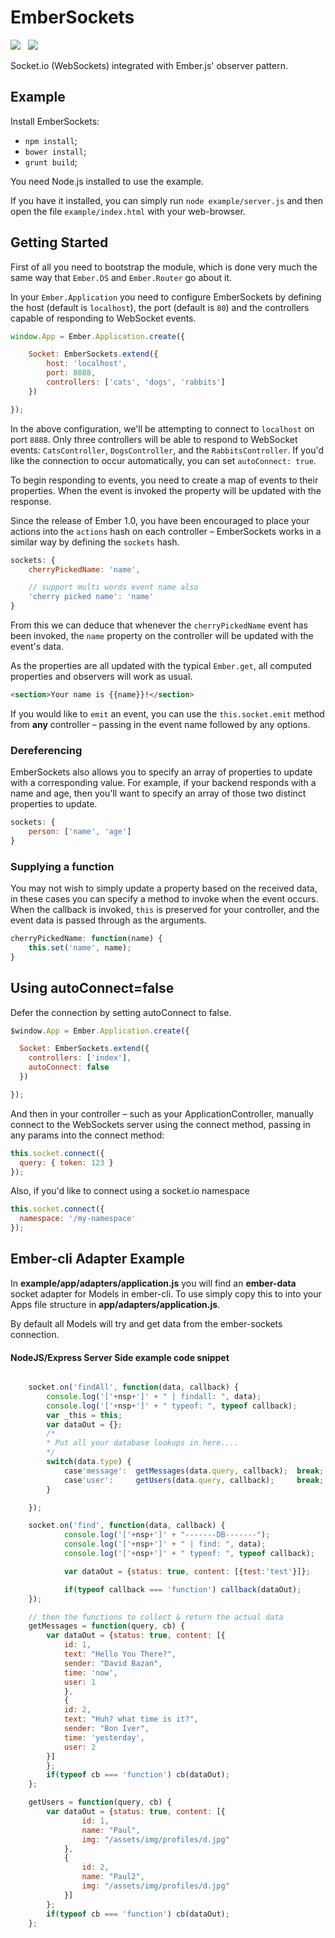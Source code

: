 EmberSockets
============

<img src="https://travis-ci.org/Wildhoney/EmberSockets.png?branch=master" />
&nbsp;
<img src="https://badge.fury.io/js/ember-sockets.png" />

Socket.io (WebSockets) integrated with Ember.js' observer pattern.

Example
------------

Install EmberSockets:

 * `npm install`;
 * `bower install`;
 * `grunt build`;

You need Node.js installed to use the example.

If you have it installed, you can simply run `node example/server.js` and then open the file `example/index.html` with your web-browser.

Getting Started
------------

First of all you need to bootstrap the module, which is done very much the same way that `Ember.DS` and `Ember.Router` go about it.

In your `Ember.Application` you need to configure EmberSockets by defining the host (default is `localhost`), the port (default is `80`) and the controllers capable of responding to WebSocket events.

```javascript
window.App = Ember.Application.create({

    Socket: EmberSockets.extend({
        host: 'localhost',
        port: 8888,
        controllers: ['cats', 'dogs', 'rabbits']
    })

});
```

In the above configuration, we'll be attempting to connect to `localhost` on port `8888`. Only three controllers will be able to respond to WebSocket events: `CatsController`, `DogsController`, and the `RabbitsController`. If you'd like the connection to occur automatically, you can set `autoConnect: true`.

To begin responding to events, you need to create a map of events to their properties. When the event is invoked the property will be updated with the response.

Since the release of Ember 1.0, you have been encouraged to place your actions into the `actions` hash on each controller &ndash; EmberSockets works in a similar way by defining the `sockets` hash.

```javascript
sockets: {
    cherryPickedName: 'name',

    // support multi words event name also
    'cherry picked name': 'name'
}
```

From this we can deduce that whenever the `cherryPickedName` event has been invoked, the `name` property on the controller will be updated with the event's data.

As the properties are all updated with the typical `Ember.get`, all computed properties and observers will work as usual.

```html
<section>Your name is {{name}}!</section>
```

If you would like to `emit` an event, you can use the `this.socket.emit` method from **any** controller &ndash; passing in the event name followed by any options.

<h3>Dereferencing</h3>

EmberSockets also allows you to specify an array of properties to update with a corresponding value. For example, if your backend responds with a name and age, then you'll want to specify an array of those two distinct properties to update.

```javascript
sockets: {
    person: ['name', 'age']
}
```

<h3>Supplying a function</h3>

You may not wish to simply update a property based on the received data, in these cases you can specify a method to invoke when the event occurs. When the callback is invoked, `this` is preserved for your controller, and the event data is passed through as the arguments.

```javascript
cherryPickedName: function(name) {
    this.set('name', name);
}
```

Using autoConnect=false
------------
Defer the connection by setting autoConnect to false.

```javascript
$window.App = Ember.Application.create({

  Socket: EmberSockets.extend({
    controllers: ['index'],
    autoConnect: false
  })

});
```

And then in your controller – such as your ApplicationController, manually connect to the WebSockets server using the connect method, passing in any params into the connect method:

```javascript
this.socket.connect({
  query: { token: 123 }
});
```

Also, if you'd like to connect using a socket.io namespace
```javascript
this.socket.connect({
  namespace: '/my-namespace'
});
```

Ember-cli Adapter Example
------------
In **example/app/adapters/application.js** you will find an **ember-data** socket adapter for Models in ember-cli. To use simply copy this to into your Apps file structure in **app/adapters/application.js**.

By default all Models will try and get data from the ember-sockets connection.

<h4>NodeJS/Express Server Side example code snippet</h4>

```javascript

    socket.on('findAll', function(data, callback) {
		console.log('['+nsp+']' + " | findall: ", data);
		console.log('['+nsp+']' + " typeof: ", typeof callback);
		var _this = this;
		var dataOut = {};
		/*
		* Put all your database lookups in here....
		*/
		switch(data.type) {
			case'message': 	getMessages(data.query, callback); 	break;
			case'user':		getUsers(data.query, callback);		break;
		}

	});

	socket.on('find', function(data, callback) {
			console.log('['+nsp+']' + "-------DB-------");
			console.log('['+nsp+']' + " | find: ", data);
			console.log('['+nsp+']' + " typeof: ", typeof callback);

			var dataOut = {status: true, content: [{test:'test'}]};

			if(typeof callback === 'function') callback(dataOut);
	});

	// then the functions to collect & return the actual data
	getMessages = function(query, cb) {
		var dataOut = {status: true, content: [{
	        id: 1,
	        text: "Hello You There?",
	        sender: "David Bazan",
	        time: 'now',
	        user: 1
	    	},
	    	{
			id: 2,
			text: "Huh? what time is it?",
			sender: "Bon Iver",
			time: 'yesterday',
			user: 2
		}]
		};
		if(typeof cb === 'function') cb(dataOut);
	};

	getUsers = function(query, cb) {
		var dataOut = {status: true, content: [{
		        id: 1,
		        name: "Paul",
		        img: "/assets/img/profiles/d.jpg"
	    	},
	    	{
	    		id: 2,
		        name: "Paul2",
		        img: "/assets/img/profiles/d.jpg"
	    	}]
		};
		if(typeof cb === 'function') cb(dataOut);
	};
```
